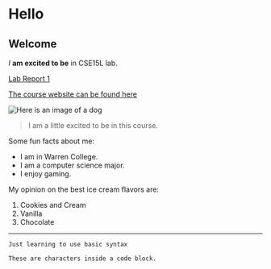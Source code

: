 # Hello
## Welcome

*I* **am excited to be** in CSE15L lab. 

[Lab Report 1](lab-report-1-week-2.html)

[The course website can be found here](https://sites.google.com/eng.ucsd.edu/cse-15l-spring-2022/home)


![Here is an image of a dog](https://i.pinimg.com/564x/26/e0/61/26e061f714f35992ea60f3aa372eb3cd.jpg)

> I am a little excited to be in this course.

Some fun facts about me:
* I am in Warren College.
* I am a computer science major.
* I enjoy gaming.

My opinion on the best ice cream flavors are:
1. Cookies and Cream
2. Vanilla
3. Chocolate

---
`Just learning to use basic syntax` 

```
These are characters inside a code block.
```